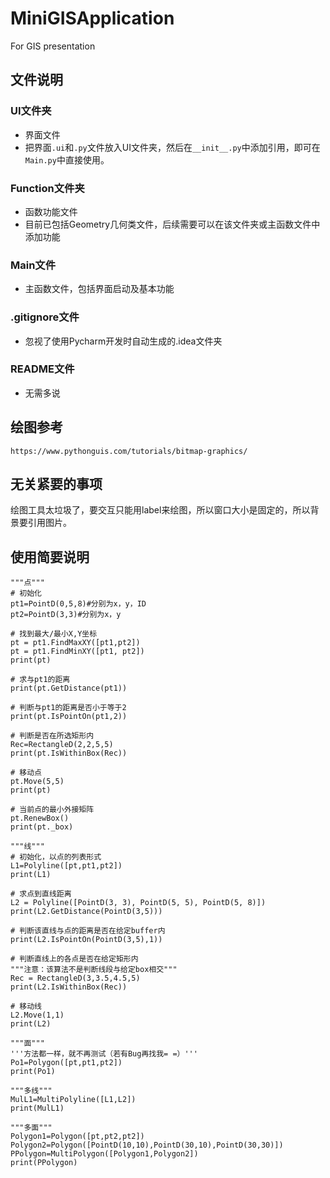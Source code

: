 # MiniGISApplication
For GIS presentation

文件说明
----
### UI文件夹
* 界面文件
* 把界面`.ui`和`.py`文件放入UI文件夹，然后在`__init__.py`中添加引用，即可在`Main.py`中直接使用。
### Function文件夹
* 函数功能文件
* 目前已包括Geometry几何类文件，后续需要可以在该文件夹或主函数文件中添加功能
### Main文件
* 主函数文件，包括界面启动及基本功能
### .gitignore文件
* 忽视了使用Pycharm开发时自动生成的.idea文件夹
### README文件
* 无需多说

绘图参考
----
    https://www.pythonguis.com/tutorials/bitmap-graphics/

无关紧要的事项
----
绘图工具太垃圾了，要交互只能用label来绘图，所以窗口大小是固定的，所以背景要引用图片。

使用简要说明
----
    """点"""
    # 初始化
    pt1=PointD(0,5,8)#分别为x，y，ID
    pt2=PointD(3,3)#分别为x，y

    # 找到最大/最小X,Y坐标
    pt = pt1.FindMaxXY([pt1,pt2])
    pt = pt1.FindMinXY([pt1, pt2])
    print(pt)

    # 求与pt1的距离
    print(pt.GetDistance(pt1))

    # 判断与pt1的距离是否小于等于2
    print(pt.IsPointOn(pt1,2))

    # 判断是否在所选矩形内
    Rec=RectangleD(2,2,5,5)
    print(pt.IsWithinBox(Rec))

    # 移动点
    pt.Move(5,5)
    print(pt)

    # 当前点的最小外接矩阵
    pt.RenewBox()
    print(pt._box)

    """线"""
    # 初始化，以点的列表形式
    L1=Polyline([pt,pt1,pt2])
    print(L1)

    # 求点到直线距离
    L2 = Polyline([PointD(3, 3), PointD(5, 5), PointD(5, 8)])
    print(L2.GetDistance(PointD(3,5)))

    # 判断该直线与点的距离是否在给定buffer内
    print(L2.IsPointOn(PointD(3,5),1))

    # 判断直线上的各点是否在给定矩形内
    """注意：该算法不是判断线段与给定box相交"""
    Rec = RectangleD(3,3.5,4.5,5)
    print(L2.IsWithinBox(Rec))

    # 移动线
    L2.Move(1,1)
    print(L2)

    """面"""
    '''方法都一样，就不再测试（若有Bug再找我= =）'''
    Po1=Polygon([pt,pt1,pt2])
    print(Po1)

    """多线"""
    MulL1=MultiPolyline([L1,L2])
    print(MulL1)

    """多面"""
    Polygon1=Polygon([pt,pt2,pt2])
    Polygon2=Polygon([PointD(10,10),PointD(30,10),PointD(30,30)])
    PPolygon=MultiPolygon([Polygon1,Polygon2])
    print(PPolygon)
